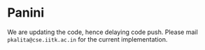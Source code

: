 # Panini
We are updating the code, hence delaying code push. Please mail `pkalita@cse.iitk.ac.in` for the current implementation.
